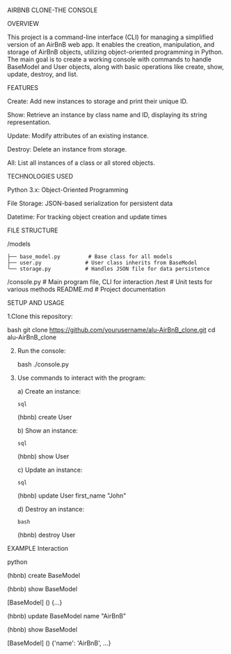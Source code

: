 

AIRBNB CLONE-THE CONSOLE


OVERVIEW


This project is a command-line interface (CLI) for managing a simplified version of an AirBnB web app. It enables the creation, manipulation, and storage of AirBnB objects, utilizing object-oriented programming in Python. The main goal is to create a working console with commands to handle BaseModel and User objects, along with basic operations like create, show, update, destroy, and list.



FEATURES

Create: Add new instances to storage and print their unique ID.

Show: Retrieve an instance by class name and ID, displaying its string representation.

Update: Modify attributes of an existing instance.

Destroy: Delete an instance from storage.

All: List all instances of a class or all stored objects.



TECHNOLOGIES USED


Python 3.x: Object-Oriented Programming

File Storage: JSON-based serialization for persistent data

Datetime: For tracking object creation and update times


FILE STRUCTURE


/models

    ├── base_model.py         # Base class for all models
    ├── user.py              # User class inherits from BaseModel
    └── storage.py           # Handles JSON file for data persistence
/console.py                  # Main program file, CLI for interaction
/test                        # Unit tests for various methods
README.md                   # Project documentation



SETUP AND USAGE




1.Clone this repository:

  bash
  git clone https://github.com/yourusername/alu-AirBnB_clone.git
  cd alu-AirBnB_clone
  
2. Run the console:
   
    bash
   ./console.py

4. Use commands to interact with the program:

   a) Create an instance:
   
       sql
      (hbnb) create User

   b) Show an instance:
   
       sql
      (hbnb) show User <id>

   c) Update an instance:
   
       sql
      (hbnb) update User <id> first_name "John"

   d) Destroy an instance:
   
       bash
      (hbnb) destroy User <id>


      

EXAMPLE Interaction

python


(hbnb) create BaseModel

<generated-id>
    
(hbnb) show BaseModel <generated-id>

[BaseModel] (<generated-id>) {...}

(hbnb) update BaseModel <generated-id> name "AirBnB"

(hbnb) show BaseModel <generated-id>

[BaseModel] (<generated-id>) {'name': 'AirBnB', ...}



